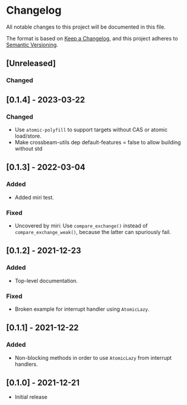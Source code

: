 # Changelog
All notable changes to this project will be documented in this file.

The format is based on [Keep a Changelog](https://keepachangelog.com/en/1.0.0/),
and this project adheres to [Semantic Versioning](https://semver.org/spec/v2.0.0.html).

## [Unreleased]

### Changed

## [0.1.4] - 2023-03-22
### Changed
- Use `atomic-polyfill` to support targets without CAS or atomic load/store.
- Make crossbeam-utils dep default-features = false to allow building without std

## [0.1.3] - 2022-03-04
### Added
- Added miri test.

### Fixed
- Uncovered by miri: Use `compare_exchange()` instead of
  `compare_exchange_weak()`, because the latter can spuriously fail.

## [0.1.2] - 2021-12-23
### Added
- Top-level documentation.

### Fixed
- Broken example for interrupt handler using `AtomicLazy`.

## [0.1.1] - 2021-12-22
### Added
- Non-blocking methods in order to use `AtomicLazy` from interrupt handlers.

## [0.1.0] - 2021-12-21
- Initial release
